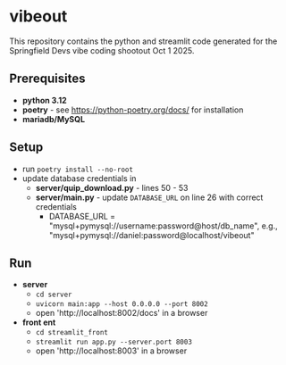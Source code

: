 # vibeout
This repository contains the python and streamlit code generated for the Springfield Devs vibe coding shootout Oct 1 2025.

## Prerequisites
- **python 3.12**
- **poetry** - see https://python-poetry.org/docs/ for installation
- **mariadb/MySQL**

## Setup
- run `poetry install --no-root`
- update database credentials in
    - **server/quip_download.py** - lines 50 - 53
    - **server/main.py** - update `DATABASE_URL` on line 26 with correct credentials
        - DATABASE_URL = "mysql+pymysql://username:password@host/db_name", e.g., "mysql+pymysql://daniel:password@localhost/vibeout"

## Run
- **server**
    - `cd server`
    - `uvicorn main:app --host 0.0.0.0 --port 8002`
    - open 'http://localhost:8002/docs' in a browser
- **front ent**
    - `cd streamlit_front`
    - `streamlit run app.py --server.port 8003`
    - open 'http://localhost:8003' in a browser
    
